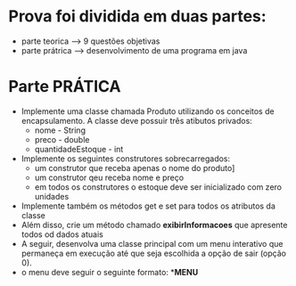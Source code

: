 # Prova foi dividida em duas partes:
* parte teorica --> 9 questões objetivas
* parte prátrica --> desenvolvimento de uma programa em java
# Parte PRÁTICA
* Implemente uma classe chamada Produto utilizando  os conceitos de encapsulamento. A classe deve possuir três atibutos privados:
  * nome - String
  * preco - double
  * quantidadeEstoque - int
* Implemente os seguintes construtores sobrecarregados:
  * um construtor que receba apenas o nome do produto]
  * um construtor qeu receba nome e preço
  * em todos os construtores o estoque deve ser inicializado com zero unidades
* Implemente também os métodos get e set para todos os atributos da classe
* Além disso, crie um método chamado **exibirInformacoes** que apresente todos od dados atuais
* A seguir, desenvolva uma classe principal com um menu interativo que permaneça em execução até que seja escolhida a opção de sair (opção 0).
* o menu deve seguir o seguinte formato:
   ***MENU**
  
  

